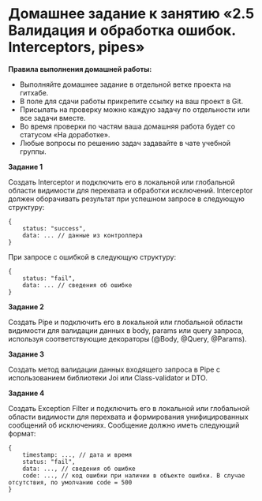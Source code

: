 # Домашнее задание к занятию «2.5 Валидация и обработка ошибок. Interceptors, pipes»

**Правила выполнения домашней работы:**
* Выполняйте домашнее задание в отдельной ветке проекта на гитхабе.
* В поле для сдачи работы прикрепите ссылку на ваш проект в Git.
* Присылать на проверку можно каждую задачу по отдельности или все задачи вместе.
* Во время проверки по частям ваша домашняя работа будет со статусом «На доработке».
* Любые вопросы по решению задач задавайте в чате учебной группы.

**Задание 1**

Создать Interceptor и подключить его в локальной или глобальной области видимости для перехвата и обработки исключений.
Interceptor должен оборачивать результат при успешном запросе в следующую структуру:
````
{
    status: "success",
    data: ... // данные из контроллера
}
````
При запросе с ошибкой в следующую структуру:
````
{
    status: "fail",
    data: ... // сведения об ошибке
}
````
**Задание 2**

Создать Pipe и подключить его в локальной или глобальной области видимости для валидации данных в body, params или query запроса, используя соответствующие декораторы (@Body, @Query, @Params).

**Задание 3**

Создать метод валидации данных входящего запроса в Pipe с использованием библиотеки Joi или Class-validator и DTO.

**Задание 4**

Создать Exception Filter и подключить его в локальной или глобальной области видимости для перехвата и формирования унифицированных сообщений об исключениях.
Сообщение должно иметь следующий формат:
````
{
    timestamp: ..., // дата и время
    status: "fail",
    data: ..., // сведения об ошибке
    code: ..., // код ошибки при наличии в объекте ошибки. В случае отсутствия, по умолчанию code = 500
}
````
